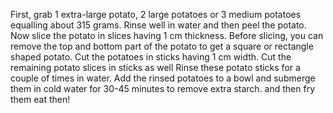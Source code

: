  First, grab 1 extra-large potato, 2 large potatoes or 3 medium potatoes equalling about 315 grams. Rinse well in water and then peel the potato.
 Now slice the potato in slices having 1 cm thickness. Before slicing, you can remove the top and bottom part of the potato to get a square or rectangle shaped potato.
  Cut the potatoes in sticks having 1 cm width.
   Cut the remaining potato slices in sticks as well
   Rinse these potato sticks for a couple of times in water. Add the rinsed potatoes to a bowl and submerge them in cold water for 30-45 minutes to remove extra starch.
   and then fry them 
   eat then!